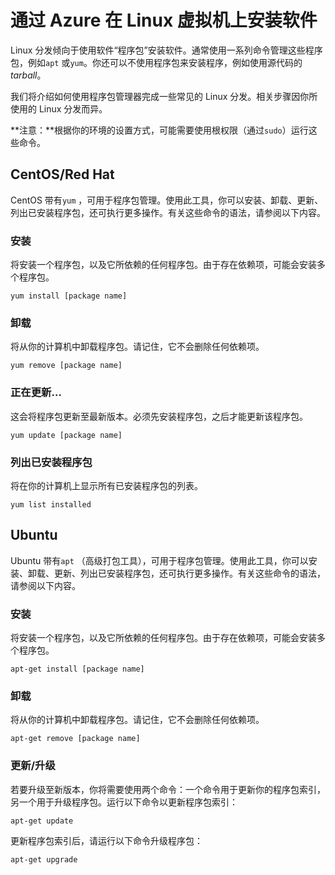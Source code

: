 <properties linkid="manage-linux-commontasks-install-software" urlDisplayName="Install software on VM" pageTitle="Install software on a Linux virtual machine - Azure" metaKeywords="" description="Learn how to install software on your Linux virtual machine in Azure by using CentOS/Red Hat or Ubuntu." metaCanonical="" services="virtual-machines" documentationCenter="" title="Install software on your Linux virtual machine in Azure" authors="" solutions="" manager="" editor="" />
<tags ms.service="virtual-machines"
    ms.date="11/01/2014"
    wacn.date="04/11/2015"
    />

# 通过 Azure 在 Linux 虚拟机上安装软件

Linux 分发倾向于使用软件“程序包”安装软件。通常使用一系列命令管理这些程序包，例如`apt` 或`yum`。你还可以不使用程序包来安装程序，例如使用源代码的 *tarball*。

我们将介绍如何使用程序包管理器完成一些常见的 Linux 分发。相关步骤因你所使用的 Linux 分发而异。

**注意：**根据你的环境的设置方式，可能需要使用根权限（通过`sudo`）运行这些命令。

## CentOS/Red Hat

CentOS 带有`yum` ，可用于程序包管理。使用此工具，你可以安装、卸载、更新、列出已安装程序包，还可执行更多操作。有关这些命令的语法，请参阅以下内容。

### 安装

将安装一个程序包，以及它所依赖的任何程序包。由于存在依赖项，可能会安装多个程序包。

    yum install [package name]

### 卸载

将从你的计算机中卸载程序包。请记住，它不会删除任何依赖项。

    yum remove [package name]

### 正在更新…

这会将程序包更新至最新版本。必须先安装程序包，之后才能更新该程序包。

    yum update [package name]

### 列出已安装程序包

将在你的计算机上显示所有已安装程序包的列表。

    yum list installed

## Ubuntu

Ubuntu 带有`apt` （高级打包工具），可用于程序包管理。使用此工具，你可以安装、卸载、更新、列出已安装程序包，还可执行更多操作。有关这些命令的语法，请参阅以下内容。

### 安装

将安装一个程序包，以及它所依赖的任何程序包。由于存在依赖项，可能会安装多个程序包。

    apt-get install [package name]

### 卸载

将从你的计算机中卸载程序包。请记住，它不会删除任何依赖项。

    apt-get remove [package name]

### 更新/升级

若要升级至新版本，你将需要使用两个命令：一个命令用于更新你的程序包索引，另一个用于升级程序包。运行以下命令以更新程序包索引：

    apt-get update

更新程序包索引后，请运行以下命令升级程序包：

    apt-get upgrade
